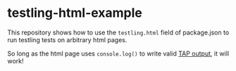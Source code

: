 # testling-html-example

This repository shows how to use the `testling.html` field of package.json to
run testling tests on arbitrary html pages.

So long as the html page uses `console.log()` to write valid
[TAP output](http://testanything.org/), it will work!
